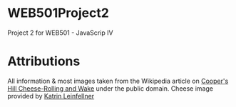 # WEB501Project2
Project 2 for WEB501 - JavaScrip IV

# Attributions
All information &amp; most images taken from the Wikipedia article on [Cooper's Hill Cheese-Rolling and Wake](https://en.wikipedia.org/wiki/Cooper's_Hill_Cheese-Rolling_and_Wake) under the public domain.
Cheese image provided by <a href="https://unsplash.com/@k_ti?utm_medium=referral&amp;utm_campaign=photographer-credit&amp;utm_content=creditBadge">Katrin Leinfellner</a>
